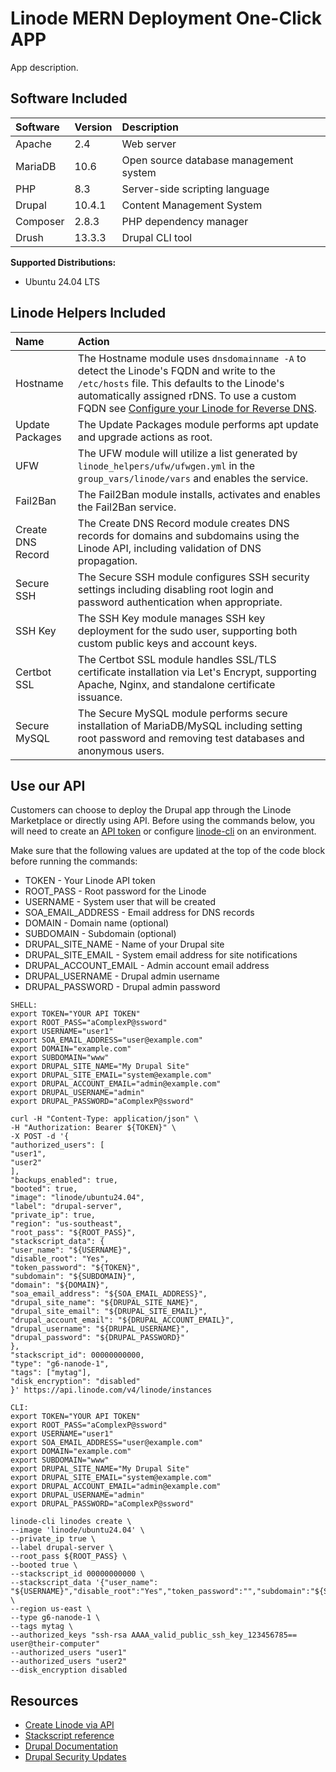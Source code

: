 # Linode MERN Deployment One-Click APP

App description.

## Software Included

| Software  | Version   | Description   |
| :---      | :----     | :---          |
| Apache    | 2.4       | Web server |
| MariaDB   | 10.6      | Open source database management system |
| PHP       | 8.3       | Server-side scripting language |
| Drupal    | 10.4.1    | Content Management System |
| Composer  | 2.8.3     | PHP dependency manager |
| Drush     | 13.3.3    | Drupal CLI tool |

**Supported Distributions:**

- Ubuntu 24.04 LTS

## Linode Helpers Included

| Name  | Action  |
| :---  | :---    |
| Hostname   | The Hostname module uses `dnsdomainname -A` to detect the Linode's FQDN and write to the `/etc/hosts` file. This defaults to the Linode's automatically assigned rDNS. To use a custom FQDN see [Configure your Linode for Reverse DNS](https://www.linode.com/docs/guides/configure-your-linode-for-reverse-dns/).  |
| Update Packages   | The Update Packages module performs apt update and upgrade actions as root.  |
| UFW   | The UFW module will utilize a list generated by `linode_helpers/ufw/ufwgen.yml` in the `group_vars/linode/vars` and enables the service.  |
| Fail2Ban   | The Fail2Ban module installs, activates and enables the Fail2Ban service.  |
| Create DNS Record | The Create DNS Record module creates DNS records for domains and subdomains using the Linode API, including validation of DNS propagation. |
| Secure SSH | The Secure SSH module configures SSH security settings including disabling root login and password authentication when appropriate. |
| SSH Key | The SSH Key module manages SSH key deployment for the sudo user, supporting both custom public keys and account keys. |
| Certbot SSL | The Certbot SSL module handles SSL/TLS certificate installation via Let's Encrypt, supporting Apache, Nginx, and standalone certificate issuance. |
| Secure MySQL | The Secure MySQL module performs secure installation of MariaDB/MySQL including setting root password and removing test databases and anonymous users. |

## Use our API

Customers can choose to deploy the Drupal app through the Linode Marketplace or directly using API. Before using the commands below, you will need to create an [API token](https://www.linode.com/docs/products/tools/linode-api/get-started/#create-an-api-token) or configure [linode-cli](https://www.linode.com/products/cli/) on an environment.

Make sure that the following values are updated at the top of the code block before running the commands:
- TOKEN - Your Linode API token
- ROOT_PASS - Root password for the Linode
- USERNAME - System user that will be created
- SOA_EMAIL_ADDRESS - Email address for DNS records
- DOMAIN - Domain name (optional)
- SUBDOMAIN - Subdomain (optional)
- DRUPAL_SITE_NAME - Name of your Drupal site
- DRUPAL_SITE_EMAIL - System email address for site notifications
- DRUPAL_ACCOUNT_EMAIL - Admin account email address
- DRUPAL_USERNAME - Drupal admin username
- DRUPAL_PASSWORD - Drupal admin password

```
SHELL:
export TOKEN="YOUR API TOKEN"
export ROOT_PASS="aComplexP@ssword"
export USERNAME="user1"
export SOA_EMAIL_ADDRESS="user@example.com"
export DOMAIN="example.com"
export SUBDOMAIN="www"
export DRUPAL_SITE_NAME="My Drupal Site"
export DRUPAL_SITE_EMAIL="system@example.com"
export DRUPAL_ACCOUNT_EMAIL="admin@example.com"
export DRUPAL_USERNAME="admin"
export DRUPAL_PASSWORD="aComplexP@ssword"

curl -H "Content-Type: application/json" \
-H "Authorization: Bearer ${TOKEN}" \
-X POST -d '{
"authorized_users": [
"user1",
"user2"
],
"backups_enabled": true,
"booted": true,
"image": "linode/ubuntu24.04",
"label": "drupal-server",
"private_ip": true,
"region": "us-southeast",
"root_pass": "${ROOT_PASS}",
"stackscript_data": {
"user_name": "${USERNAME}",
"disable_root": "Yes",
"token_password": "${TOKEN}",
"subdomain": "${SUBDOMAIN}",
"domain": "${DOMAIN}",
"soa_email_address": "${SOA_EMAIL_ADDRESS}",
"drupal_site_name": "${DRUPAL_SITE_NAME}",
"drupal_site_email": "${DRUPAL_SITE_EMAIL}",
"drupal_account_email": "${DRUPAL_ACCOUNT_EMAIL}",
"drupal_username": "${DRUPAL_USERNAME}",
"drupal_password": "${DRUPAL_PASSWORD}"
},
"stackscript_id": 00000000000,
"type": "g6-nanode-1",
"tags": ["mytag"],
"disk_encryption": "disabled"
}' https://api.linode.com/v4/linode/instances

CLI:
export TOKEN="YOUR API TOKEN"
export ROOT_PASS="aComplexP@ssword"
export USERNAME="user1"
export SOA_EMAIL_ADDRESS="user@example.com"
export DOMAIN="example.com"
export SUBDOMAIN="www"
export DRUPAL_SITE_NAME="My Drupal Site"
export DRUPAL_SITE_EMAIL="system@example.com"
export DRUPAL_ACCOUNT_EMAIL="admin@example.com"
export DRUPAL_USERNAME="admin"
export DRUPAL_PASSWORD="aComplexP@ssword"

linode-cli linodes create \
--image 'linode/ubuntu24.04' \
--private_ip true \
--label drupal-server \
--root_pass ${ROOT_PASS} \
--booted true \
--stackscript_id 00000000000 \
--stackscript_data '{"user_name": "${USERNAME}","disable_root":"Yes","token_password":"","subdomain":"${SUBDOMAIN}","domain":"${DOMAIN}","soa_email_address":"${SOA_EMAIL_ADDRESS}","drupal_site_name":"${DRUPAL_SITE_NAME}","drupal_site_email":"${DRUPAL_SITE_EMAIL}","drupal_account_email":"${DRUPAL_ACCOUNT_EMAIL}","drupal_username":"${DRUPAL_USERNAME}","drupal_password":"${DRUPAL_PASSWORD}"}' \
--region us-east \
--type g6-nanode-1 \
--tags mytag \
--authorized_keys "ssh-rsa AAAA_valid_public_ssh_key_123456785== user@their-computer"
--authorized_users "user1"
--authorized_users "user2"
--disk_encryption disabled
```

## Resources

- [Create Linode via API](https://www.linode.com/docs/api/linode-instances/#linode-create)
- [Stackscript reference](https://www.linode.com/docs/guides/writing-scripts-for-use-with-linode-stackscripts-a-tutorial/#user-defined-fields-udfs)
- [Drupal Documentation](https://www.drupal.org/docs)
- [Drupal Security Updates](https://www.drupal.org/security)